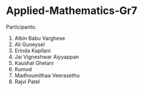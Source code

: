 # Applied-Mathematics-Gr7

Participants:
1. Albin Babu Varghese
2. Ali Guneysel
3. Erinda Kapllani
4. Jai Vigneshwar Aiyyappan    
5. Kaushal Ghelani
6. Kumud
7. Madhoumithaa Veerasethu
8. Rajvi Patel
